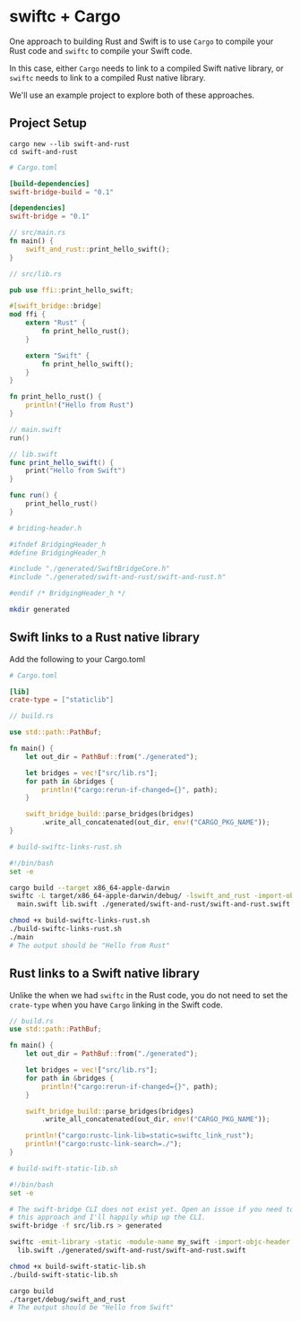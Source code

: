 # swiftc + Cargo

One approach to building Rust and Swift is to use `Cargo` to compile your Rust code and `swiftc` to compile your Swift code.

In this case, either `Cargo` needs to link to a compiled Swift native library, or `swiftc` needs to link to a compiled Rust
native library.

We'll use an example project to explore both of these approaches.

## Project Setup

```
cargo new --lib swift-and-rust
cd swift-and-rust
```

```toml
# Cargo.toml

[build-dependencies]
swift-bridge-build = "0.1"

[dependencies]
swift-bridge = "0.1"
```

```rust
// src/main.rs
fn main() {
    swift_and_rust::print_hello_swift();
}
```

```rust
// src/lib.rs

pub use ffi::print_hello_swift;

#[swift_bridge::bridge]
mod ffi {
    extern "Rust" {
        fn print_hello_rust();
    }

    extern "Swift" {
        fn print_hello_swift();
    }
}

fn print_hello_rust() {
    println!("Hello from Rust")
}
```


```swift
// main.swift
run()
```

```swift
// lib.swift
func print_hello_swift() {
    print("Hello from Swift")
}

func run() {
    print_hello_rust()
}
```

```sh
# briding-header.h

#ifndef BridgingHeader_h
#define BridgingHeader_h

#include "./generated/SwiftBridgeCore.h"
#include "./generated/swift-and-rust/swift-and-rust.h"

#endif /* BridgingHeader_h */
```

```sh
mkdir generated
```

## Swift links to a Rust native library

Add the following to your Cargo.toml

```toml
# Cargo.toml

[lib]
crate-type = ["staticlib"]
```

```rust
// build.rs

use std::path::PathBuf;

fn main() {
    let out_dir = PathBuf::from("./generated");

    let bridges = vec!["src/lib.rs"];
    for path in &bridges {
        println!("cargo:rerun-if-changed={}", path);
    }

    swift_bridge_build::parse_bridges(bridges)
        .write_all_concatenated(out_dir, env!("CARGO_PKG_NAME"));
}
```

```sh
# build-swiftc-links-rust.sh

#!/bin/bash
set -e

cargo build --target x86_64-apple-darwin
swiftc -L target/x86_64-apple-darwin/debug/ -lswift_and_rust -import-objc-header bridging-header.h \
  main.swift lib.swift ./generated/swift-and-rust/swift-and-rust.swift
```

```sh
chmod +x build-swiftc-links-rust.sh
./build-swiftc-links-rust.sh
./main
# The output should be "Hello from Rust"
```

## Rust links to a Swift native library

Unlike the when we had `swiftc` in the Rust code, you do not need to set the `crate-type`
when you have `Cargo` linking in the Swift code.

```rust
// build.rs
use std::path::PathBuf;

fn main() {
    let out_dir = PathBuf::from("./generated");

    let bridges = vec!["src/lib.rs"];
    for path in &bridges {
        println!("cargo:rerun-if-changed={}", path);
    }

    swift_bridge_build::parse_bridges(bridges)
        .write_all_concatenated(out_dir, env!("CARGO_PKG_NAME"));

    println!("cargo:rustc-link-lib=static=swiftc_link_rust");
    println!("cargo:rustc-link-search=./");
}
```

```sh
# build-swift-static-lib.sh

#!/bin/bash
set -e

# The swift-bridge CLI does not exist yet. Open an issue if you need to use
# this approach and I'll happily whip up the CLI.
swift-bridge -f src/lib.rs > generated

swiftc -emit-library -static -module-name my_swift -import-objc-header bridging-header.h \
  lib.swift ./generated/swift-and-rust/swift-and-rust.swift
```

```sh
chmod +x build-swift-static-lib.sh
./build-swift-static-lib.sh

cargo build
./target/debug/swift_and_rust
# The output should be "Hello from Swift"
```
